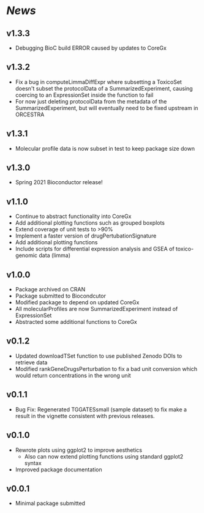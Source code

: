 # *News*

## v1.3.3
- Debugging BioC build ERROR caused by updates to CoreGx
## v1.3.2
- Fix a bug in computeLimmaDiffExpr where subsetting a ToxicoSet doesn't subset
the protocolData of a SummarizedExperiment, causing coercing to an ExpressionSet
inside the function to fail
- For now just deleting protocolData from the metadata of the SummarizedExperiment,
but will eventually need to be fixed upstream in ORCESTRA

## v1.3.1
- Molecular profile data is now subset in test to keep package size down

## v1.3.0
- Spring 2021 Bioconductor release!

## v1.1.0
* Continue to abstract functionality into CoreGx
* Add additional plotting functions such as grouped boxplots
* Extend coverage of unit tests to >90%
* Implement a faster version of drugPertubationSignature
* Add additional plotting functions
* Include scripts for differential expression analysis and GSEA of 
  toxico-genomic data (limma)

## v1.0.0
* Package archived on CRAN
* Package submitted to Biocondcutor
* Modified package to depend on updated CoreGx
* All molecularProfiles are now SummarizedExperiment instead of ExpressionSet
* Abstracted some additional functions to CoreGx

## v0.1.2
* Updated downloadTSet function to use published Zenodo DOIs to retrieve data
* Modified rankGeneDrugsPerturbation to fix a bad unit conversion which would return concentrations in the wrong unit

## v0.1.1
* Bug Fix: Regenerated TGGATESsmall (sample dataset) to fix make a result in the vignette consistent with previous releases.

## v0.1.0
* Rewrote plots using ggplot2 to improve aesthetics
  * Also can now extend plotting functions using standard ggplot2 syntax
* Improved package documentation  

## v0.0.1
* Minimal package submitted
